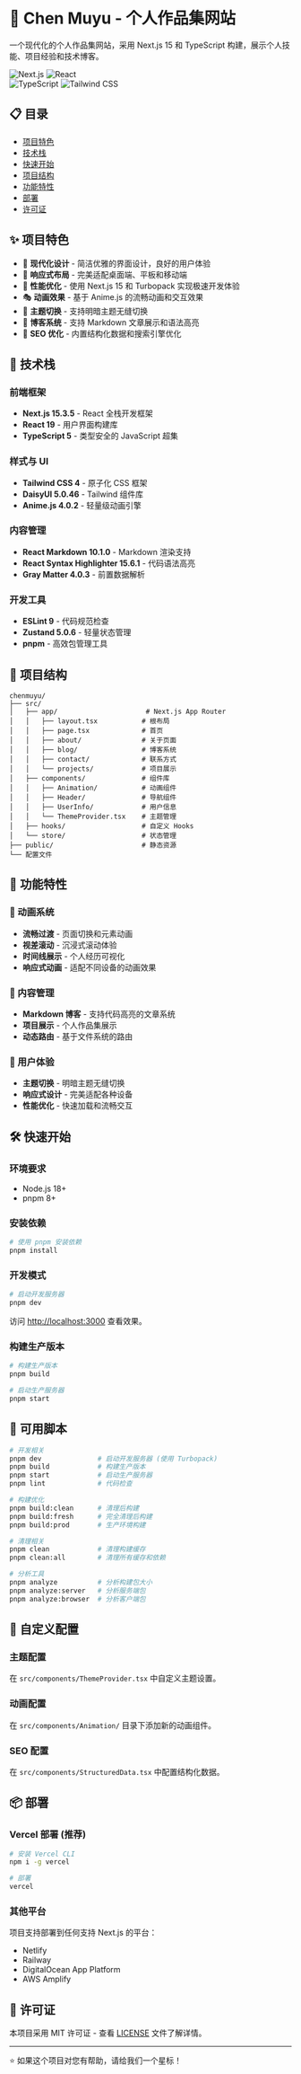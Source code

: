 # 🌟 Chen Muyu - 个人作品集网站

一个现代化的个人作品集网站，采用 Next.js 15 和 TypeScript 构建，展示个人技能、项目经验和技术博客。

![Next.js](https://img.shields.io/badge/Next.js-15.3.5-black?style=for-the-badge&logo=next.js)
![React](https://img.shields.io/badge/React-19.0.0-blue?style=for-the-badge&logo=react)  
![TypeScript](https://img.shields.io/badge/TypeScript-5.0-blue?style=for-the-badge&logo=typescript)
![Tailwind CSS](https://img.shields.io/badge/Tailwind_CSS-4.0-38B2AC?style=for-the-badge&logo=tailwind-css)

## 📋 目录

- [项目特色](#-项目特色)
- [技术栈](#-技术栈) 
- [快速开始](#️-快速开始)
- [项目结构](#-项目结构)
- [功能特性](#-功能特性)
- [部署](#-部署)
- [许可证](#-许可证)

## ✨ 项目特色

- 🎨 **现代化设计** - 简洁优雅的界面设计，良好的用户体验
- 📱 **响应式布局** - 完美适配桌面端、平板和移动端
- 🚀 **性能优化** - 使用 Next.js 15 和 Turbopack 实现极速开发体验
- 🎭 **动画效果** - 基于 Anime.js 的流畅动画和交互效果
- 🌙 **主题切换** - 支持明暗主题无缝切换
- 📝 **博客系统** - 支持 Markdown 文章展示和语法高亮
- 🎯 **SEO 优化** - 内置结构化数据和搜索引擎优化

## 🚀 技术栈

### 前端框架
- **Next.js 15.3.5** - React 全栈开发框架
- **React 19** - 用户界面构建库  
- **TypeScript 5** - 类型安全的 JavaScript 超集

### 样式与 UI
- **Tailwind CSS 4** - 原子化 CSS 框架
- **DaisyUI 5.0.46** - Tailwind 组件库
- **Anime.js 4.0.2** - 轻量级动画引擎

### 内容管理
- **React Markdown 10.1.0** - Markdown 渲染支持
- **React Syntax Highlighter 15.6.1** - 代码语法高亮
- **Gray Matter 4.0.3** - 前置数据解析

### 开发工具
- **ESLint 9** - 代码规范检查
- **Zustand 5.0.6** - 轻量状态管理
- **pnpm** - 高效包管理工具

## 📁 项目结构

```
chenmuyu/
├── src/
│   ├── app/                      # Next.js App Router
│   │   ├── layout.tsx           # 根布局
│   │   ├── page.tsx             # 首页  
│   │   ├── about/               # 关于页面
│   │   ├── blog/                # 博客系统
│   │   ├── contact/             # 联系方式
│   │   └── projects/            # 项目展示
│   ├── components/              # 组件库
│   │   ├── Animation/           # 动画组件
│   │   ├── Header/              # 导航组件  
│   │   ├── UserInfo/            # 用户信息
│   │   └── ThemeProvider.tsx    # 主题管理
│   ├── hooks/                   # 自定义 Hooks
│   └── store/                   # 状态管理
├── public/                      # 静态资源
└── 配置文件
```

## 🎯 功能特性

### 🎨 动画系统
- **流畅过渡** - 页面切换和元素动画
- **视差滚动** - 沉浸式滚动体验
- **时间线展示** - 个人经历可视化
- **响应式动画** - 适配不同设备的动画效果

### 📝 内容管理
- **Markdown 博客** - 支持代码高亮的文章系统
- **项目展示** - 个人作品集展示
- **动态路由** - 基于文件系统的路由

### 🌙 用户体验
- **主题切换** - 明暗主题无缝切换
- **响应式设计** - 完美适配各种设备
- **性能优化** - 快速加载和流畅交互

## 🛠️ 快速开始

### 环境要求
- Node.js 18+ 
- pnpm 8+

### 安装依赖
```bash
# 使用 pnpm 安装依赖
pnpm install
```

### 开发模式
```bash
# 启动开发服务器
pnpm dev
```

访问 [http://localhost:3000](http://localhost:3000) 查看效果。

### 构建生产版本
```bash
# 构建生产版本
pnpm build

# 启动生产服务器
pnpm start
```

## 📜 可用脚本

```bash
# 开发相关
pnpm dev              # 启动开发服务器 (使用 Turbopack)
pnpm build            # 构建生产版本
pnpm start            # 启动生产服务器
pnpm lint             # 代码检查

# 构建优化
pnpm build:clean      # 清理后构建
pnpm build:fresh      # 完全清理后构建
pnpm build:prod       # 生产环境构建

# 清理相关
pnpm clean            # 清理构建缓存
pnpm clean:all        # 清理所有缓存和依赖

# 分析工具
pnpm analyze          # 分析构建包大小
pnpm analyze:server   # 分析服务端包
pnpm analyze:browser  # 分析客户端包
```

## 🎨 自定义配置

### 主题配置
在 `src/components/ThemeProvider.tsx` 中自定义主题设置。

### 动画配置
在 `src/components/Animation/` 目录下添加新的动画组件。

### SEO 配置
在 `src/components/StructuredData.tsx` 中配置结构化数据。

## 📦 部署

### Vercel 部署 (推荐)
```bash
# 安装 Vercel CLI
npm i -g vercel

# 部署
vercel
```

### 其他平台
项目支持部署到任何支持 Next.js 的平台：
- Netlify
- Railway
- DigitalOcean App Platform
- AWS Amplify

## 📄 许可证

本项目采用 MIT 许可证 - 查看 [LICENSE](LICENSE) 文件了解详情。

---

⭐ 如果这个项目对您有帮助，请给我们一个星标！
